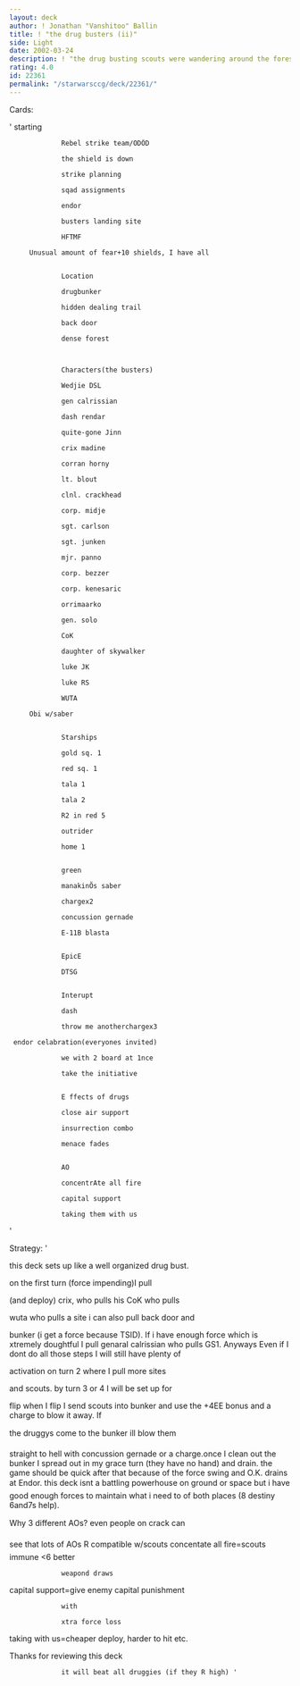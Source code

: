 ```yaml
---
layout: deck
author: ! Jonathan "Vanshitoo" Ballin
title: ! "the drug busters (ii)"
side: Light
date: 2002-03-24
description: ! "the drug busting scouts were wandering around the forest looking for grow ops when they found a drug bunker/meth lab. they entered through the back door and blew it up"
rating: 4.0
id: 22361
permalink: "/starwarsccg/deck/22361/"
---
```

Cards: 

'                 starting 

                 Rebel strike team/ODÕD 

                 the shield is down 

                 strike planning 

                 sqad assignments 

                 endor 

                 busters landing site 

                 HFTMF 

	     Unusual amount of fear+10 shields, I have all


                 Location 

                 drugbunker 

                 hidden dealing trail 

                 back door 

                 dense forest 



                 Characters(the busters) 

                 Wedjie DSL 

                 gen calrissian 

                 dash rendar 

                 quite-gone Jinn 

                 crix madine 

                 corran horny 

                 lt. blout 

                 clnl. crackhead 

                 corp. midje 

                 sgt. carlson 

                 sgt. junken 

                 mjr. panno 

                 corp. bezzer 

                 corp. kenesaric 

                 orrimaarko 

                 gen. solo 

                 CoK 

                 daughter of skywalker 

                 luke JK 

                 luke RS 

                 WUTA

	     Obi w/saber 


                 Starships 

                 gold sq. 1 

                 red sq. 1 

                 tala 1 

                 tala 2 

                 R2 in red 5 

                 outrider 

                 home 1 


                 green 

                 manakinÕs saber 

                 chargex2 

                 concussion gernade 

                 E-11B blasta 


                 EpicE 

                 DTSG 


                 Interupt 

                 dash 

                 throw me anotherchargex3 

     endor celabration(everyones invited) 

                 we with 2 board at 1nce

                 take the initiative 


                 E ffects of drugs 

                 close air support 

                 insurrection combo

                 menace fades 


                 AO 

                 concentrAte all fire 

                 capital support 

                 taking them with us 

'

Strategy: '

this deck sets up like a well organized drug bust. 

on the first turn (force impending)I pull 

(and deploy) crix, who pulls his CoK who pulls

wuta who pulls a site i can also pull back door and

bunker (i get a force because TSID). If i have enough force which is xtremely doughtful I pull genaral calrissian who pulls GS1. Anyways Even if I dont do all those steps I will still have plenty of 

activation on turn 2 where I pull more sites 

  and scouts. by turn 3 or 4 I will be set up for 

  flip when I flip I send scouts into bunker and use the +4EE bonus and a charge to blow it away. If

 the druggys come to the bunker ill blow them

 straight to hell with concussion gernade or a charge.once I clean out the bunker I spread out in my grace turn (they have no hand) and drain. the game should be quick after that because of the force swing and O.K.  drains at Endor. this deck isnt a battling powerhouse on ground or space but i have good enough forces to maintain what i need to of both places (8 destiny 6and7s help). 

 Why 3 different AOs? even people on crack can 

 see that lots of AOs R compatible w/scouts   concentate all fire=scouts immune <6 better 

                 weapond draws 

 capital support=give enemy capital punishment

                 with 

                 xtra force loss 

  taking with us=cheaper deploy, harder to hit etc. 




 Thanks for reviewing this deck 

                 it will beat all druggies (if they R high) '
